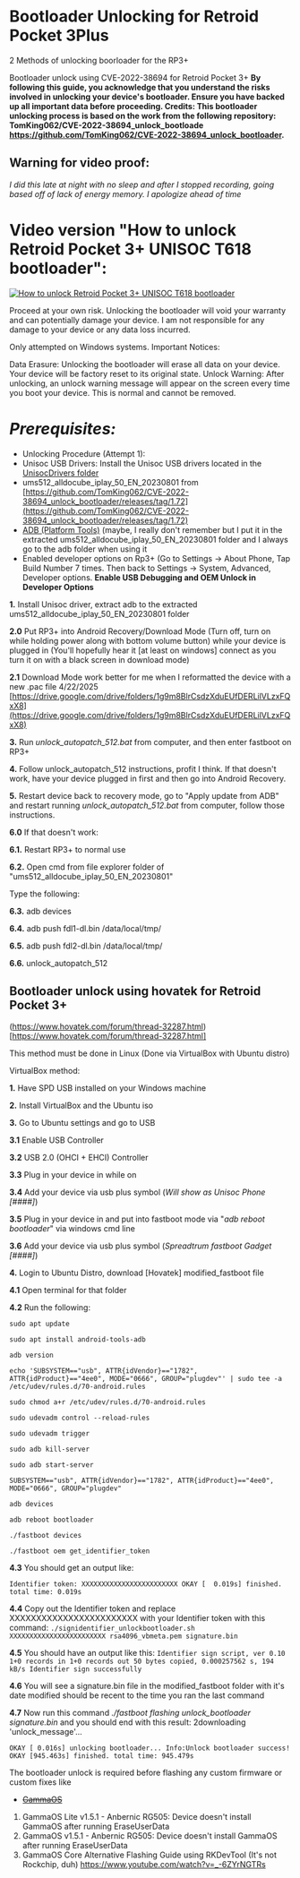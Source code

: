 # Bootloader Unlocking for Retroid Pocket 3Plus

2 Methods of unlocking boorloader for the RP3+

Bootloader unlock using CVE-2022-38694 for Retroid Pocket 3+
**By following this guide, you acknowledge that you understand the risks involved in unlocking your device's bootloader. Ensure you have backed up all important data before proceeding. Credits: This bootloader unlocking process is based on the work from the following repository: TomKing062/CVE-2022-38694_unlock_bootloade https://github.com/TomKing062/CVE-2022-38694_unlock_bootloader.**

## Warning for video proof:
*I did this late at night with no sleep and after I stopped recording, going based off of lack of energy memory. I apologize ahead of time*

# Video version "How to unlock Retroid Pocket 3+ UNISOC T618 bootloader":
[![How to unlock Retroid Pocket 3+ UNISOC T618 bootloader](https://i.ytimg.com/vi_webp/0o8FVecnDrY/maxresdefault.webp)](https://www.youtube.com/watch?v=0o8FVecnDrY)

Proceed at your own risk. 
Unlocking the bootloader will void your warranty and can potentially damage your device. I am not responsible for any damage to your device or any data loss incurred.

Only attempted on Windows systems.
Important Notices:

Data Erasure: Unlocking the bootloader will erase all data on your device. Your device will be factory reset to its original state.
Unlock Warning: After unlocking, an unlock warning message will appear on the screen every time you boot your device. This is normal and cannot be removed.

# *Prerequisites:*
- Unlocking Procedure (Attempt 1):
- Unisoc USB Drivers: Install the Unisoc USB drivers located in the [UnisocDrivers folder](https://github.com/TheGammaSqueeze/GammaOS/blob/main/UnisocDrivers.zip)
- ums512_alldocube_iplay_50_EN_20230801 from [https://github.com/TomKing062/CVE-2022-38694_unlock_bootloader/releases/tag/1.72](https://github.com/TomKing062/CVE-2022-38694_unlock_bootloader/releases/tag/1.72)
- [ADB (Platform Tools)](https://developer.android.com/tools/releases/platform-tools) (maybe, I really don't remember but I put it in the extracted ums512_alldocube_iplay_50_EN_20230801 folder and I always go to the adb folder when using it
- Enabled developer options on Rp3+ (Go to Settings → About Phone, Tap Build Number 7 times. Then back to Settings → System, Advanced, Developer options. **Enable USB Debugging and OEM Unlock in Developer Options**

**1.** Install Unisoc driver, extract adb to the extracted ums512_alldocube_iplay_50_EN_20230801 folder

**2.0** Put RP3+ into Android Recovery/Download Mode (Turn off, turn on while holding power along with bottom volume button) while your device is plugged in (You'll hopefully hear it [at least on windows] connect as you turn it on with a black screen in download mode)

  **2.1** Download Mode work better for me when I reformatted the device with a new .pac file 4/22/2025 [https://drive.google.com/drive/folders/1g9m8BlrCsdzXduEUfDERLilVLzxFQxX8](https://drive.google.com/drive/folders/1g9m8BlrCsdzXduEUfDERLilVLzxFQxX8)

**3.** Run *unlock_autopatch_512.bat* from computer, and then enter fastboot on RP3+

**4.** Follow unlock_autopatch_512 instructions, profit I think. If that doesn't work, have your device plugged in first and then go into Android Recovery.

**5.** Restart device back to recovery mode, go to "Apply update from ADB" and restart running *unlock_autopatch_512.bat* from computer, follow those instructions.

**6.0** If that doesn't work:

  **6.1.** Restart RP3+ to normal use

  **6.2.** Open cmd from file explorer folder of "ums512_alldocube_iplay_50_EN_20230801"
  
  Type the following:

  **6.3.** adb devices

  **6.4.** adb push fdl1-dl.bin /data/local/tmp/

  **6.5.** adb push fdl2-dl.bin /data/local/tmp/

  **6.6.** unlock_autopatch_512

## Bootloader unlock using hovatek for Retroid Pocket 3+

(https://www.hovatek.com/forum/thread-32287.html)[https://www.hovatek.com/forum/thread-32287.html]

This method must be done in Linux (Done via VirtualBox with Ubuntu distro)

VirtualBox method:

**1.** Have SPD USB installed on your Windows machine

**2.** Install VirtualBox and the Ubuntu iso

**3.** Go to Ubuntu settings and go to USB

  **3.1** Enable USB Controller
  
  **3.2** USB 2.0 (OHCI + EHCI) Controller
  
  **3.3** Plug in your device in while on
  
  **3.4** Add your device via usb plus symbol (*Will show as Unisoc Phone [####]*)
  
  **3.5** Plug in your device in and put into fastboot mode via "*adb reboot bootloader*" via windows cmd line
  
  **3.6** Add your device via usb plus symbol (*Spreadtrum fastboot Gadget [####]*)
  
**4.** Login to Ubuntu Distro, download [Hovatek] modified_fastboot file

  **4.1** Open terminal for that folder
  
  **4.2** Run the following:

`sudo apt update`

`sudo apt install android-tools-adb`

`adb version`

`echo 'SUBSYSTEM=="usb", ATTR{idVendor}=="1782", ATTR{idProduct}=="4ee0", MODE="0666", GROUP="plugdev"' | sudo tee -a /etc/udev/rules.d/70-android.rules`

`sudo chmod a+r /etc/udev/rules.d/70-android.rules`

`sudo udevadm control --reload-rules`

`sudo udevadm trigger`

`sudo adb kill-server`

`sudo adb start-server`

`SUBSYSTEM=="usb", ATTR{idVendor}=="1782", ATTR{idProduct}=="4ee0", MODE="0666", GROUP="plugdev"`

`adb devices`

`adb reboot bootloader`

`./fastboot devices`

`./fastboot oem get_identifier_token`
  
  **4.3** You should get an output like:

`Identifier token:
XXXXXXXXXXXXXXXXXXXXXXXX
OKAY [  0.019s]
finished. total time: 0.019s`
  
  **4.4** Copy out the Identifier token and replace XXXXXXXXXXXXXXXXXXXXXXXX with your Identifier token with this command:
`./signidentifier_unlockbootloader.sh XXXXXXXXXXXXXXXXXXXXXXXX rsa4096_vbmeta.pem signature.bin`
  
  **4.5** You should have an output like this:
`Identifier sign script, ver 0.10
1+0 records in
1+0 records out
50 bytes copied, 0.000257562 s, 194 kB/s
Identifier sign successfully`

  **4.6** You will see a signature.bin file in the modified_fastboot folder with it's date modified should be recent to the time you ran the last command
  
  **4.7** Now run this command *./fastboot flashing unlock_bootloader signature.bin* and you should end with this result:
2downloading 'unlock_message'...

`OKAY [ 0.016s]
unlocking bootloader...
Info:Unlock bootloader success! OKAY [945.463s]
finished. total time: 945.479s`


The bootloader unlock is required before flashing any custom firmware or custom fixes like
- ~~[GammaOS](https://github.com/TheGammaSqueeze/GammaOS)~~

1. GammaOS Lite v1.5.1 - Anbernic RG505: Device doesn't install GammaOS after running EraseUserData
2. GammaOS v1.5.1 - Anbernic RG505: Device doesn't install GammaOS after running EraseUserData
3. GammaOS Core Alternative Flashing Guide using RKDevTool (It's not Rockchip, duh) https://www.youtube.com/watch?v=_-6ZYrNGTRs
